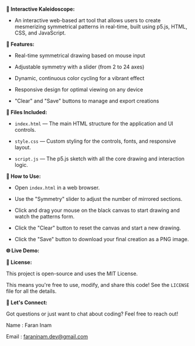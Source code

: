 __🎨 Interactive Kaleidoscope:__

- An interactive web-based art tool that allows users to create mesmerizing symmetrical patterns in real-time, built using p5.js, HTML, CSS, and JavaScript.

__🌟 Features:__

- Real-time symmetrical drawing based on mouse input

- Adjustable symmetry with a slider (from 2 to 24 axes)

- Dynamic, continuous color cycling for a vibrant effect

- Responsive design for optimal viewing on any device

- "Clear" and "Save" buttons to manage and export creations

__📁 Files Included:__

- `index.html` — The main HTML structure for the application and UI controls.

- `style.css` — Custom styling for the controls, fonts, and responsive layout.

- `script.js` — The p5.js sketch with all the core drawing and interaction logic.

__🚀 How to Use:__

- Open `index.html` in a web browser.

- Use the "Symmetry" slider to adjust the number of mirrored sections.

- Click and drag your mouse on the black canvas to start drawing and watch the patterns form.

- Click the "Clear" button to reset the canvas and start a new drawing.

- Click the "Save" button to download your final creation as a PNG image.

__🌐 Live Demo:__
  

__📄 License:__

This project is open-source and uses the MIT License.

This means you're free to use, modify, and share this code! See the `LICENSE` file for all the details.

__📧 Let's Connect:__

Got questions or just want to chat about coding? Feel free to reach out!

Name : Faran Inam

Email : faraninam.dev@gmail.com
